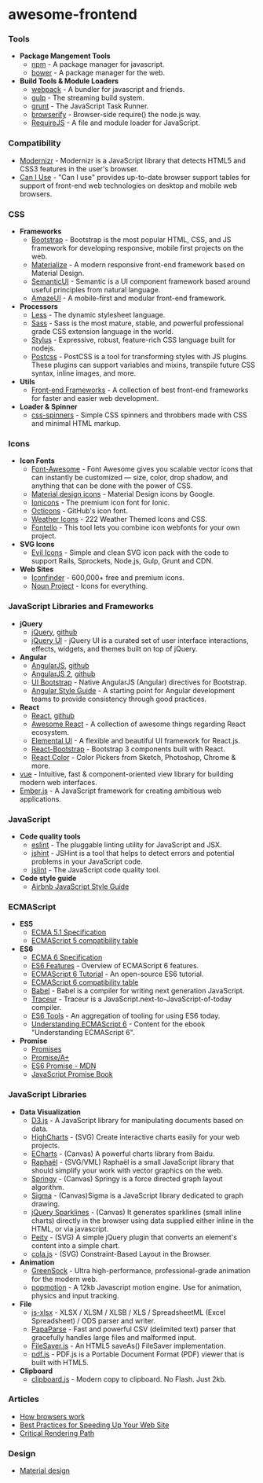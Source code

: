 # awesome-frontend

### Tools

- **Package Mangement Tools**
	- [npm](https://www.npmjs.com/) - A package manager for javascript.
	- [bower](http://bower.io/) - A package manager for the web.
- **Build Tools & Module Loaders**
	- [webpack](https://github.com/webpack/webpack) - A bundler for javascript and friends.
	- [gulp](https://github.com/gulpjs/gulp) - The streaming build system.
	- [grunt](https://github.com/gruntjs/grunt) - The JavaScript Task Runner.
	- [browserify](https://github.com/substack/node-browserify) - Browser-side require() the node.js way.
	- [RequireJS](http://requirejs.org/) - A file and module loader for JavaScript.

### Compatibility

- [Modernizr](https://github.com/Modernizr/Modernizr) - Modernizr is a JavaScript library that detects HTML5 and CSS3 features in the user's browser.
- [Can I Use](http://caniuse.com/) - "Can I use" provides up-to-date browser support tables for support of front-end web technologies on desktop and mobile web browsers.

### CSS

- **Frameworks**
	- [Bootstrap](http://getbootstrap.com/) - Bootstrap is the most popular HTML, CSS, and JS framework for developing responsive, mobile first projects on the web.
	- [Materialize](http://materializecss.com/) - A modern responsive front-end framework based on Material Design.
	- [SemanticUI](http://semantic-ui.com/) - Semantic is a UI component framework based around useful principles from natural language.
	- [AmazeUI](http://amazeui.org/) - A mobile-first and modular front-end framework.
- **Processors**
	- [Less](http://lesscss.org/) - The dynamic stylesheet language.
	- [Sass](http://sass-lang.com/) - Sass is the most mature, stable, and powerful professional grade CSS extension language in the world.
	- [Stylus](http://learnboost.github.com/stylus/) - Expressive, robust, feature-rich CSS language built for nodejs.
	- [Postcss](https://github.com/postcss/postcss) - PostCSS is a tool for transforming styles with JS plugins. These plugins can support variables and mixins, transpile future CSS syntax, inline images, and more.
- **Utils**
	- [Front-end Frameworks](http://usablica.github.io/front-end-frameworks/compare.html) - A collection of best front-end frameworks for faster and easier web development.
- **Loader & Spinner**
	- [css-spinners](https://github.com/jlong/css-spinners) - Simple CSS spinners and throbbers made with CSS and minimal HTML markup.

### Icons

- **Icon Fonts**
	- [Font-Awesome](https://github.com/FortAwesome/Font-Awesome) - Font Awesome gives you scalable vector icons that can instantly be customized — size, color, drop shadow, and anything that can be done with the power of CSS.
	- [Material design icons](https://github.com/google/material-design-icons) - Material Design icons by Google.
	- [Ionicons](https://github.com/driftyco/ionicons) - The premium icon font for Ionic.
	- [Octicons](https://github.com/github/octicons) - GitHub's icon font.
	- [Weather Icons](https://github.com/erikflowers/weather-icons) - 222 Weather Themed Icons and CSS.
	- [Fontello](https://github.com/fontello/fontello) - This tool lets you combine icon webfonts for your own project.
- **SVG Icons**
	- [Evil Icons](https://github.com/outpunk/evil-icons) - Simple and clean SVG icon pack with the code to support Rails, Sprockets, Node.js, Gulp, Grunt and CDN.
- **Web Sites**
	- [Iconfinder](https://www.iconfinder.com/) - 600,000+ free and premium icons.
	- [Noun Project](https://thenounproject.com/) - Icons for everything.

### JavaScript Libraries and Frameworks

- **jQuery**
	- [jQuery](http://jquery.com/), [github](https://github.com/jquery/jquery)
	- [jQuery UI](https://jqueryui.com/) - jQuery UI is a curated set of user interface interactions, effects, widgets, and themes built on top of jQuery.
- **Angular**
	- [AngularJS](https://angularjs.org/), [github](https://github.com/angular/angular.js)
	- [AngularJS 2](https://angular.io/), [github](https://github.com/angular/angular)
	- [UI Bootstrap](https://github.com/angular-ui/bootstrap/) - Native AngularJS (Angular) directives for Bootstrap.
	- [Angular Style Guide](https://github.com/johnpapa/angular-styleguide) - A starting point for Angular development teams to provide consistency through good practices.
- **React**
	- [React](https://facebook.github.io/react/), [github](https://github.com/facebook/react)
	- [Awesome React](https://github.com/enaqx/awesome-react) - A collection of awesome things regarding React ecosystem.
	- [Elemental UI](https://github.com/elementalui/elemental) - A flexible and beautiful UI framework for React.js.
	- [React-Bootstrap](https://github.com/react-bootstrap/react-bootstrap) - Bootstrap 3 components built with React.
	- [React Color](https://github.com/casesandberg/react-color) - Color Pickers from Sketch, Photoshop, Chrome & more.
- [vue](http://vuejs.org/) - Intuitive, fast & component-oriented view library for building modern web interfaces.
- [Ember.js](http://www.emberjs.com/) - A JavaScript framework for creating ambitious web applications.

### JavaScript

- **Code quality tools**
	- [eslint](https://github.com/eslint/eslint) - The pluggable linting utility for JavaScript and JSX.
	- [jshint](https://github.com/jshint/jshint) - JSHint is a tool that helps to detect errors and potential problems in your JavaScript code.
	- [jslint](https://github.com/reid/node-jslint) - The JavaScript code quality tool.
- **Code style guide**
	- [Airbnb JavaScript Style Guide](https://github.com/airbnb/javascript)

### ECMAScript

- **ES5**
	- [ECMA 5.1 Specification](http://www.ecma-international.org/ecma-262/5.1/)
	- [ECMAScript 5 compatibility table](http://kangax.github.io/compat-table/es5/)
- **ES6**
	- [ECMA 6 Specification](http://www.ecma-international.org/ecma-262/6.0/index.html)
	- [ES6 Features](https://github.com/lukehoban/es6features) - Overview of ECMAScript 6 features.
	- [ECMAScript 6 Tutorial](http://es6.ruanyifeng.com/) - An open-source ES6 tutorial.
	- [ECMAScript 6 compatibility table](http://kangax.github.io/compat-table/es6/)
	- [Babel](https://babeljs.io/) - Babel is a compiler for writing next generation JavaScript.
	- [Traceur](https://github.com/google/traceur-compiler) - Traceur is a JavaScript.next-to-JavaScript-of-today compiler.
	- [ES6 Tools](https://github.com/addyosmani/es6-tools) - An aggregation of tooling for using ES6 today.
	- [Understanding ECMAScript 6](https://github.com/nzakas/understandinges6) - Content for the ebook "Understanding ECMAScript 6".
- **Promise**
	- [Promises](https://www.promisejs.org/)
	- [Promise/A+](https://promisesaplus.com/)
	- [ES6 Promise - MDN](https://developer.mozilla.org/en-US/docs/Web/JavaScript/Reference/Global_Objects/Promise)
	- [JavaScript Promise Book](http://liubin.github.io/promises-book/)

### JavaScript Libraries

- **Data Visualization**
	- [D3.js](http://d3js.org/) - A JavaScript library for manipulating documents based on data.
	- [HighCharts](http://www.highcharts.com/) - (SVG) Create interactive charts easily for your web projects.
	- [ECharts](http://echarts.baidu.com/) - (Canvas) A powerful charts library from Baidu.
	- [Raphaël](http://raphaeljs.com/) - (SVG/VML) Raphaël is a small JavaScript library that should simplify your work with vector graphics on the web.
	- [Springy](http://getspringy.com/) - (Canvas) Springy is a force directed graph layout algorithm.
	- [Sigma](http://sigmajs.org/) - (Canvas)Sigma is a JavaScript library dedicated to graph drawing.
	- [jQuery Sparklines](http://omnipotent.net/jquery.sparkline/#s-about) - (Canvas) It generates sparklines (small inline charts) directly in the browser using data supplied either inline in the HTML, or via javascript.
	- [Peity](http://benpickles.github.io/peity/) - (SVG) A simple jQuery plugin that converts an element's content into a simple chart.
	- [cola.js](http://marvl.infotech.monash.edu/webcola/) - (SVG) Constraint-Based Layout in the Browser.
- **Animation**
	- [GreenSock](http://greensock.com/) - Ultra high-performance, professional-grade animation for the modern web.
	- [popmotion](https://github.com/Popmotion/popmotion) - A 12kb Javascript motion engine. Use for animation, physics and input tracking.
- **File**
	- [js-xlsx](https://github.com/SheetJS/js-xlsx) - XLSX / XLSM / XLSB / XLS / SpreadsheetML (Excel Spreadsheet) / ODS parser and writer.
	- [PapaParse](https://github.com/mholt/PapaParse) - Fast and powerful CSV (delimited text) parser that gracefully handles large files and malformed input.
	- [FileSaver.js](https://github.com/eligrey/FileSaver.js) - An HTML5 saveAs() FileSaver implementation.
	- [pdf.js](https://github.com/mozilla/pdf.js) - PDF.js is a Portable Document Format (PDF) viewer that is built with HTML5.
- **Clipboard**
	- [clipboard.js](https://github.com/zenorocha/clipboard.js) - Modern copy to clipboard. No Flash. Just 2kb.

### Articles

- [How browsers work](http://taligarsiel.com/Projects/howbrowserswork1.htm)
- [Best Practices for Speeding Up Your Web Site](https://developer.yahoo.com/performance/rules.html)
- [Critical Rendering Path](https://developers.google.com/web/fundamentals/performance/critical-rendering-path/?hl=en)

### Design

- [Material design](http://www.google.com/design/spec/material-design/introduction.html)